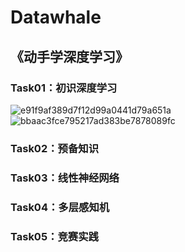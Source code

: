# Datawhale
## 《动手学深度学习》
### Task01：初识深度学习
![e91f9af389d7f12d99a0441d79a651a](https://user-images.githubusercontent.com/50909889/226864523-2f6da6b8-97e4-4c93-be29-bef4150c1af7.jpg)
![bbaac3fce795217ad383be7878089fc](https://user-images.githubusercontent.com/50909889/226864570-aa800535-656e-4ff5-b4af-93829b522394.jpg)

### Task02：预备知识
### Task03：线性神经网络
### Task04：多层感知机
### Task05：竞赛实践
